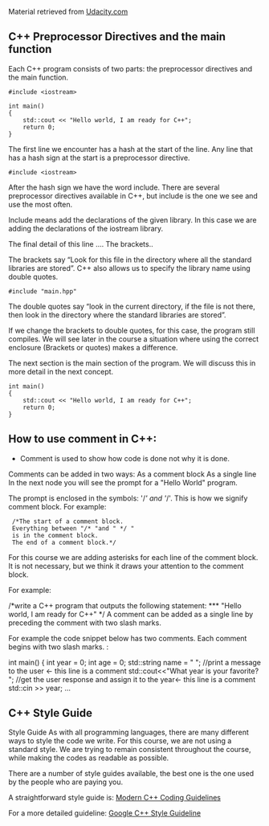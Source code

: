 
Material retrieved from [Udacity.com](https://classroom.udacity.com/courses/ud210/lessons/1343a461-102f-41e1-b505-bf9ec62f427b/concepts/b1e0db7a-619e-4f23-a30d-b505d84ae3bc)


## C++ Preprocessor Directives and the main function

Each C++ program consists of two parts: the preprocessor directives and the main function. 


    #include <iostream>

    int main() 
    {
        std::cout << "Hello world, I am ready for C++";
        return 0;
    }

The first line we encounter has a hash at the start of the line. Any line that has a hash sign at the start is a preprocessor directive.

    #include <iostream>

After the hash sign we have the word include. There are several preprocessor directives available in C++, but include is the one we see and use the most often.

Include means add the declarations of the given library. In this case we are adding the declarations of the iostream library.

The final detail of this line …. The brackets..

The brackets say “Look for this file in the directory where all the standard libraries are stored”. C++ also allows us to specify the library name using double quotes.

    #include "main.hpp"

The double quotes say “look in the current directory, if the file is not there, then look in the directory where the standard libraries are stored”.

If we change the brackets to double quotes, for this case, the program still compiles. We will see later in the course a situation where using the correct enclosure (Brackets or quotes) makes a difference.

The next section is the main section of the program. We will discuss this in more detail in the next concept.

    int main() 
    {
        std::cout << "Hello world, I am ready for C++";
        return 0;
    }

## How to use comment in C++:
- Comment is used to show how code is done not why it is done.

 Comments can be added in two ways:
As a comment block
As a single line
In the next node you will see the prompt for a "Hello World" program.

The prompt is enclosed in the symbols: '/*' and '*/'. This is how we signify comment block. For example:

     /*The start of a comment block.
     Everything between "/* "and " */ "
     is in the comment block.
     The end of a comment block.*/
For this course we are adding asterisks for each line of the comment block. It is not necessary, but we think it draws your attention to the comment block.

For example:

/*write a C++ program that outputs the following statement:
*** "Hello world, I am ready for C++"
*/
A comment can be added as a single line by preceding the comment with two slash marks.

For example the code snippet below has two comments. Each comment begins with two slash marks. :

int main()
{
    int year = 0;
    int age = 0;
    std::string name = " ";
    //print a message to the user <- this line is a comment
    std::cout<<"What year is your favorite? ";
    //get the user response and assign it to the year<- this line is a comment
    std::cin >> year;
    ...

## C++ Style Guide


Style Guide
As with all programming languages, there are many different ways to style the code we write. For this course, we are not using a standard style. We are trying to remain consistent throughout the course, while making the codes as readable as possible.

There are a number of style guides available, the best one is the one used by the people who are paying you.

A straightforward style guide is:
               [Modern C++ Coding Guidelines](https://github.com/Microsoft/AirSim/blob/master/docs/coding_guidelines.md)

For a more detailed guideline:
               [Google C++ Style Guideline](https://google.github.io/styleguide/cppguide.html)